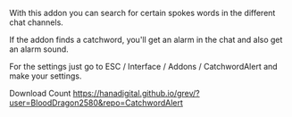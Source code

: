 With this addon you can search for certain spokes words in the different chat channels.

If the addon finds a catchword, you'll get an alarm in the chat and also get an alarm sound.

 

For the settings just go to ESC / Interface / Addons / CatchwordAlert and make your settings.

Download Count https://hanadigital.github.io/grev/?user=BloodDragon2580&repo=CatchwordAlert
